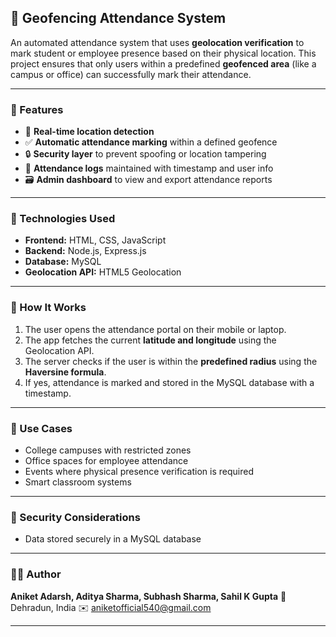 ## 📍 Geofencing Attendance System

An automated attendance system that uses **geolocation verification** to mark student or employee presence based on their physical location. This project ensures that only users within a predefined **geofenced area** (like a campus or office) can successfully mark their attendance.

---

### 🚀 Features

* 📍 **Real-time location detection**
* ✅ **Automatic attendance marking** within a defined geofence
* 🔒 **Security layer** to prevent spoofing or location tampering
* 🧞 **Attendance logs** maintained with timestamp and user info
* 🗃️ **Admin dashboard** to view and export attendance reports

---

### 🧠 Technologies Used

* **Frontend:** HTML, CSS, JavaScript
* **Backend:** Node.js, Express.js
* **Database:** MySQL
* **Geolocation API:** HTML5 Geolocation

---

### 🧪 How It Works

1. The user opens the attendance portal on their mobile or laptop.
2. The app fetches the current **latitude and longitude** using the Geolocation API.
3. The server checks if the user is within the **predefined radius** using the **Haversine formula**.
4. If yes, attendance is marked and stored in the MySQL database with a timestamp.

---

### 📌 Use Cases

* College campuses with restricted zones
* Office spaces for employee attendance
* Events where physical presence verification is required
* Smart classroom systems

---

### 🔐 Security Considerations

* Data stored securely in a MySQL database

---

### 👨‍💼 Author

**Aniket Adarsh, Aditya Sharma, Subhash Sharma, Sahil K Gupta**
📍 Dehradun, India
✉️ [aniketofficial540@gmail.com](mailto:aniketofficial540@gmail.com)

---

